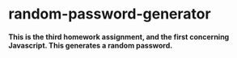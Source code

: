 # random-password-generator
#### This is the third homework assignment, and the first concerning Javascript.  This generates a random password.
